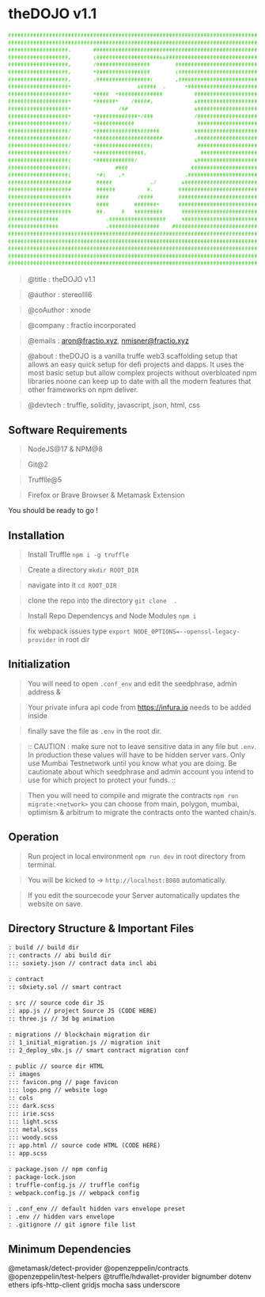 # theDOJO v1.1 

![image](./public/images/theDojoLogo.png)

> @title      : theDOJO v1.1

> @author     : stereoIII6

> @coAuthor   : xnode

> @company    : fractio incorporated

> @emails     : aron@fractio.xyz, nmisner@fractio.xyz

> @about      : theDOJO is a vanilla truffe web3 scaffolding setup that allows an easy quick setup for defi projects and dapps. It uses the most basic setup but allow complex projects without overbloated npm libraries noone can keep up to date with all the modern features that other frameworks on npm deliver.

> @devtech    : truffle, solidity, javascript, json, html, css 

## Software Requirements

> NodeJS@17 & NPM@8

> Git@2

> Trufflle@5

> Firefox or Brave Browser & Metamask Extension

You should be ready to go !

## Installation 

> Install Truffle  ```npm i -g truffle```

> Create a directory ```mkdir ROOT_DIR``` 

> navigate into it ```cd ROOT_DIR``` 

>clone the repo into the directory ```git clone  .```

> Install Repo Dependencys and Node Modules ```npm i```

> fix webpack issues type ```export NODE_OPTIONS=--openssl-legacy-provider``` in root dir

## Initialization

> You will need to open ```.conf_env``` and edit the seedphrase, admin address &

> Your private infura api code from https://infura.io needs to be added inside

> finally save the file as ```.env``` in the root dir.

> :: CAUTION : make sure not to leave sensitive data in any file but ```.env```. In production these values will have to be hidden server vars. Only use Mumbai Testnetwork until you know what you are doing. Be cautionate about which seedphrase and admin account you intend to use for which project to protect your funds. ::

> Then you will need to compile and migrate the contracts ```npm run migrate:<network>``` you can choose from main, polygon, mumbai, optimism & arbitrum to migrate the contracts onto the wanted chain/s.

## Operation

> Run project in local environment ```npm run dev``` in root directory from terminal.

> You will be kicked to -> ```http://localhost:8080``` automatically.

> If you edit the sourcecode your Server automatically updates the website on save.





## Directory Structure & Important Files

```root
: build // build dir
:: contracts // abi build dir
::: soxiety.json // contract data incl abi

: contract
:: s0xiety.sol // smart contract

: src // source code dir JS
:: app.js // project Source JS (CODE HERE)
:: three.js // 3d bg animation

: migrations // blockchain migration dir
:: 1_initial_migration.js // migration init
:: 2_deploy_s0x.js // smart contract migration conf

: public // source dir HTML
:: images
::: favicon.png // page favicon
::: logo.png // website logo
:: cols
::: dark.scss
::: irie.scss
::: light.scss
::: metal.scss
::: woody.scss
:: app.html // source code HTML (CODE HERE)
:: app.scss

: package.json // npm config
: package-lock.json
: truffle-config.js // truffle config
: webpack.config.js // webpack config 

: .conf_env // default hidden vars envelope preset
: .env // hidden vars envelope
: .gitignore // git ignore file list
```

## Minimum Dependencies

@metamask/detect-provider
@openzeppelin/contracts
@openzeppelin/test-helpers
@truffle/hdwallet-provider
bignumber
dotenv
ethers
ipfs-http-client
gridjs
mocha
sass
underscore